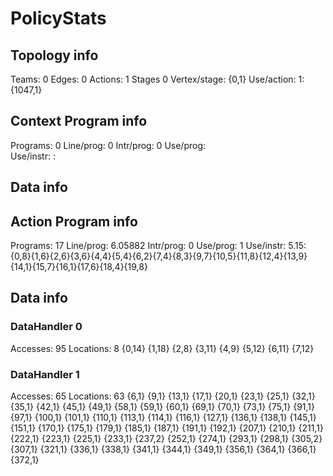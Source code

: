 # PolicyStats
## Topology info
Teams:		0
Edges:		0
Actions:	1
Stages		0
Vertex/stage:	{0,1} 
Use/action:	1: {1047,1} 

## Context Program info
Programs:	0
Line/prog:	0
Intr/prog:	0
Use/prog:	
Use/instr:	: 

## Data info



## Action Program info
Programs:	17
Line/prog:	6.05882
Intr/prog:	0
Use/prog:	1
Use/instr:	5.15: {0,8}{1,6}{2,6}{3,6}{4,4}{5,4}{6,2}{7,4}{8,3}{9,7}{10,5}{11,8}{12,4}{13,9}{14,1}{15,7}{16,1}{17,6}{18,4}{19,8}

## Data info

### DataHandler 0
Accesses:	95
Locations:	8
{0,14} {1,18} {2,8} {3,11} {4,9} {5,12} {6,11} {7,12} 

### DataHandler 1
Accesses:	65
Locations:	63
{6,1} {9,1} {13,1} {17,1} {20,1} {23,1} {25,1} {32,1} {35,1} {42,1} {45,1} {49,1} {58,1} {59,1} {60,1} {69,1} {70,1} {73,1} {75,1} {91,1} {97,1} {100,1} {101,1} {110,1} {113,1} {114,1} {116,1} {127,1} {136,1} {138,1} {145,1} {151,1} {170,1} {175,1} {179,1} {185,1} {187,1} {191,1} {192,1} {207,1} {210,1} {211,1} {222,1} {223,1} {225,1} {233,1} {237,2} {252,1} {274,1} {293,1} {298,1} {305,2} {307,1} {321,1} {336,1} {338,1} {341,1} {344,1} {349,1} {356,1} {364,1} {366,1} {372,1} 
